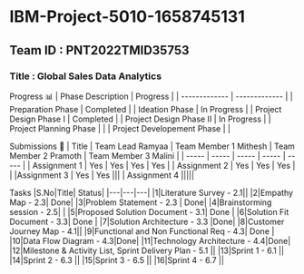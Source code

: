 # IBM-Project-5010-1658745131 
## Team ID : PNT2022TMID35753

### Title : Global Sales Data Analytics
Progress 📊
| Phase Description  | Progress |
| ------------- | ------------- |
| Preparation Phase  | Completed  |
| Ideation Phase  | In Progress |
| Project Design Phase I | Completed |
| Project Design Phase II | In Progress |
| Project Planning Phase  | |
| Project Developement Phase | |

Submissions
👤
| Title  | Team Lead Ramyaa | Team Member 1 Mithesh | Team Member 2 Pramoth | Team Member 3 Malini |
| ----- | ----- | ----- | ----- | ----- |
| Assignment 1 | Yes | Yes | Yes | Yes |
| Assignment 2 | Yes | Yes | Yes | |
|Assignment 3 | Yes | Yes |||
| Assignment 4 |||||

Tasks
|S.No|Title| Status|
|---|---|---|
|1|Literature Survey - 2.1||
|2|Empathy Map - 2.3| Done|
|3|Problem Statement - 2.3 | Done|
|4|Brainstorming session - 2.5| |
|5|Proposed Solution Document - 3.1| Done |
|6|Solution Fit Document - 3.3| Done |
|7|Solution Architecture - 3.3 |Done|
|8|Customer Journey Map - 4.1||
|9|Functional and Non Functional Req - 4.3| Done |
|10|Data Flow Diagram - 4.3|Done| 
|11|Technology Architecture - 4.4|Done|
|12|Milestone & Activity List, Sprint Delivery Plan - 5.1 ||
|13|Sprint 1 - 6.1 ||
|14|Sprint 2 - 6.3 ||
|15|Sprint 3 - 6.5 ||
|16|Sprint 4 - 6.7 ||



